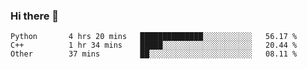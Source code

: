 ### Hi there 👋

<!--START_SECTION:waka-->

```text
Python       4 hrs 20 mins   ██████████████░░░░░░░░░░░   56.17 %
C++          1 hr 34 mins    █████░░░░░░░░░░░░░░░░░░░░   20.44 %
Other        37 mins         ██░░░░░░░░░░░░░░░░░░░░░░░   08.11 %
```

<!--END_SECTION:waka-->
